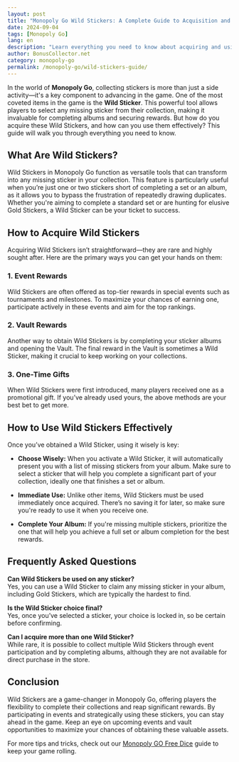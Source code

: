 ```yaml
---
layout: post
title: "Monopoly Go Wild Stickers: A Complete Guide to Acquisition and Use"
date: 2024-09-04
tags: [Monopoly Go]
lang: en
description: "Learn everything you need to know about acquiring and using Wild Stickers in Monopoly Go. Maximize your gameplay with this essential guide."
author: BonusCollector.net
category: monopoly-go
permalink: /monopoly-go/wild-stickers-guide/
---
```


In the world of **Monopoly Go**, collecting stickers is more than just a side activity—it's a key component to advancing in the game. One of the most coveted items in the game is the **Wild Sticker**. This powerful tool allows players to select any missing sticker from their collection, making it invaluable for completing albums and securing rewards. But how do you acquire these Wild Stickers, and how can you use them effectively? This guide will walk you through everything you need to know.

## What Are Wild Stickers?

Wild Stickers in Monopoly Go function as versatile tools that can transform into any missing sticker in your collection. This feature is particularly useful when you’re just one or two stickers short of completing a set or an album, as it allows you to bypass the frustration of repeatedly drawing duplicates. Whether you're aiming to complete a standard set or are hunting for elusive Gold Stickers, a Wild Sticker can be your ticket to success.

## How to Acquire Wild Stickers

Acquiring Wild Stickers isn’t straightforward—they are rare and highly sought after. Here are the primary ways you can get your hands on them:

### 1. **Event Rewards**
   Wild Stickers are often offered as top-tier rewards in special events such as tournaments and milestones. To maximize your chances of earning one, participate actively in these events and aim for the top rankings.

### 2. **Vault Rewards**
   Another way to obtain Wild Stickers is by completing your sticker albums and opening the Vault. The final reward in the Vault is sometimes a Wild Sticker, making it crucial to keep working on your collections.

### 3. **One-Time Gifts**
   When Wild Stickers were first introduced, many players received one as a promotional gift. If you’ve already used yours, the above methods are your best bet to get more.

## How to Use Wild Stickers Effectively

Once you’ve obtained a Wild Sticker, using it wisely is key:

- **Choose Wisely:** When you activate a Wild Sticker, it will automatically present you with a list of missing stickers from your album. Make sure to select a sticker that will help you complete a significant part of your collection, ideally one that finishes a set or album.

- **Immediate Use:** Unlike other items, Wild Stickers must be used immediately once acquired. There’s no saving it for later, so make sure you're ready to use it when you receive one.

- **Complete Your Album:** If you're missing multiple stickers, prioritize the one that will help you achieve a full set or album completion for the best rewards.

## Frequently Asked Questions

**Can Wild Stickers be used on any sticker?**  
Yes, you can use a Wild Sticker to claim any missing sticker in your album, including Gold Stickers, which are typically the hardest to find.

**Is the Wild Sticker choice final?**  
Yes, once you’ve selected a sticker, your choice is locked in, so be certain before confirming.

**Can I acquire more than one Wild Sticker?**  
While rare, it is possible to collect multiple Wild Stickers through event participation and by completing albums, although they are not available for direct purchase in the store.

## Conclusion

Wild Stickers are a game-changer in Monopoly Go, offering players the flexibility to complete their collections and reap significant rewards. By participating in events and strategically using these stickers, you can stay ahead in the game. Keep an eye on upcoming events and vault opportunities to maximize your chances of obtaining these valuable assets.

For more tips and tricks, check out our [Monopoly GO Free Dice](https://bonuscollector.net/monopoly-go-free-dice/) guide to keep your game rolling.